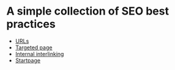 # A simple collection of SEO best practices

* [URLs](urls.md)
* [Targeted page](targeted-page.md)
* [Internal interlinking](internal-interlinking.md)
* [Startpage](startpage.md)